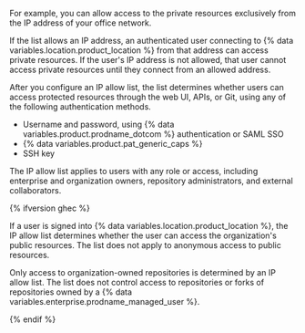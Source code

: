 For example, you can allow access to the private resources exclusively from the IP address of your office network.

If the list allows an IP address, an authenticated user connecting to {% data variables.location.product_location %} from that address can access private resources. If the user's IP address is not allowed, that user cannot access private resources until they connect from an allowed address.

After you configure an IP allow list, the list determines whether users can access protected resources through the web UI, APIs, or Git, using any of the following authentication methods.

- Username and password, using {% data variables.product.prodname_dotcom %}  authentication or SAML SSO
- {% data variables.product.pat_generic_caps %}
- SSH key

The IP allow list applies to users with any role or access, including enterprise and organization owners, repository administrators, and external collaborators.

{% ifversion ghec %}

If a user is signed into {% data variables.location.product_location %}, the IP allow list determines whether the user can access the organization's public resources. The list does not apply to anonymous access to public resources.

Only access to organization-owned repositories is determined by an IP allow list. The list does not control access to repositories or forks of repositories owned by a {% data variables.enterprise.prodname_managed_user %}.

{% endif %}
